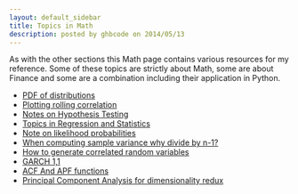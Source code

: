 ```yaml
---
layout: default_sidebar
title: Topics in Math
description: posted by ghbcode on 2014/05/13
---
```


As with the other sections this Math page contains various resources for my reference. Some of these topics are strictly about Math, some are about Finance and some are a combination including their application in Python.

* [PDF of distributions](/website/notebooks/PDF-of-distributions.html)
* [Plotting rolling correlation](/website/notebooks/Rolling-correlation.html) 
* [Notes on Hypothesis Testing](/website/notebooks/hypothesis-testing.html) 
* [Topics in Regression and Statistics]((/website/notebooks/topics-in-regression-statistics.html))
* [Note on likelihood probabilities](/website/notebooks/Note-likelihood-probabilities.html)
* [When computing sample variance why divide by n-1?](/website/notebooks/computing-sample-variance-n-1.html)
* [How to generate correlated random variables](/website/notebooks/generate-correlated-rvs.html)
* [GARCH 1,1](/website/notebooks/GARCH-1-1.html)
* [ACF And APF functions](/website/notebooks/ACF-PACF-functions.html)
* [Principal Component Analysis for dimensionality redux](/website/notebooks/pca.html)
